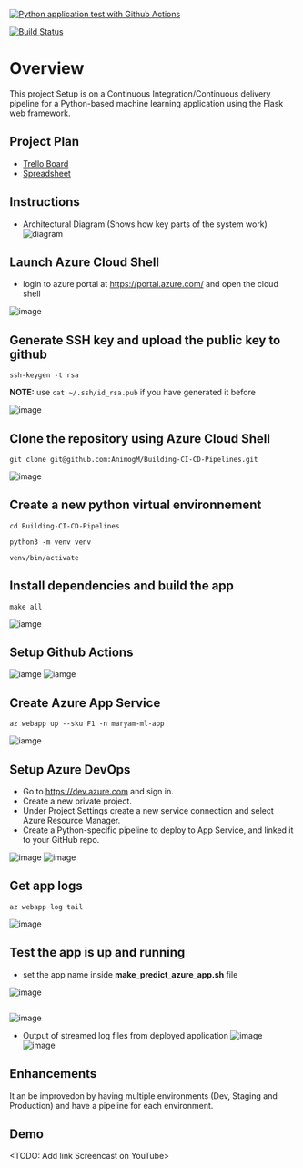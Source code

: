 [![Python application test with Github Actions](https://github.com/AnimogM/Building-CI-CD-Pipelines/actions/workflows/main.yml/badge.svg)](https://github.com/AnimogM/Building-CI-CD-Pipelines/actions/workflows/main.yml)

[![Build Status](https://dev.azure.com/gominamaryam/Building-CI-CD-Pipelines/_apis/build/status/AnimogM.Building-CI-CD-Pipelines?branchName=main)](https://dev.azure.com/gominamaryam/Building-CI-CD-Pipelines/_build/latest?definitionId=5&branchName=main)

# Overview

This project Setup is on a Continuous Integration/Continuous delivery pipeline for a Python-based machine learning application using the Flask web framework. 

## Project Plan

* [Trello Board](https://trello.com/b/cR9AsSan/building-ci-cd-pipelines)
* [Spreadsheet](https://docs.google.com/spreadsheets/d/1r_i2YUUxIhJHdwbEXnrKBMqAsQNpRtdRkwwxW2Rk1qY/edit?usp=sharing)

## Instructions
 
* Architectural Diagram (Shows how key parts of the system work)
![diagram](https://user-images.githubusercontent.com/80972735/182913586-14c48139-3ecb-4418-8ae5-744cba3d207e.png)

## Launch Azure Cloud Shell
- login to azure portal at https://portal.azure.com/ and open the cloud shell

![image](screenshots/cloud-shell.PNG)

## Generate SSH key and upload the public key to github

```
ssh-keygen -t rsa
```

**NOTE:** use ```cat ~/.ssh/id_rsa.pub``` if you have generated it before


![image](screenshots/add-ssh-key.PNG)

## Clone the repository using Azure Cloud Shell

```
git clone git@github.com:AnimogM/Building-CI-CD-Pipelines.git
```
![image](screenshots/cloned-repo.PNG)

## Create a new python virtual environnement

```
cd Building-CI-CD-Pipelines
```
```
python3 -m venv venv
```
```
venv/bin/activate
```

## Install dependencies and build the app

```
make all
```
![iamge](screenshots/make_all_passed.PNG)

## Setup Github Actions

![iamge](screenshots/github-actions.PNG)
![iamge](screenshots/test_passed.PNG)


## Create Azure App Service

```
az webapp up --sku F1 -n maryam-ml-app
```
![iamge](screenshots/app_service.PNG)


## Setup Azure DevOps

- Go to https://dev.azure.com and sign in.
- Create a new private project.
- Under Project Settings create a new service connection and select Azure Resource Manager.
- Create a Python-specific pipeline to deploy to App Service, and linked it to your GitHub repo.

![image](screenshots/build1.PNG)
![image](screenshots/build2.PNG)

## Get app logs

```
az webapp log tail
```
![image](screenshots/log.PNG)



## Test the app is up and running

- set the app name inside **make_predict_azure_app.sh** file

![image](screenshots/edit-file.PNG)


``` ./make_predict_azure_app.sh
```
![image](screenshots/prediction.PNG)

 

* Output of streamed log files from deployed application
![image](screenshots/log_stream.PNG)
![image](screenshots/log.PNG)


## Enhancements

It an be improvedon by having multiple environments (Dev, Staging and Production) and have a pipeline for each environment.


## Demo 

<TODO: Add link Screencast on YouTube>


